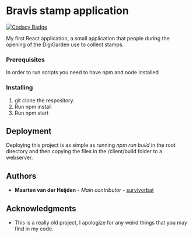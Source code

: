 # Bravis stamp application

[![Codacy Badge](https://api.codacy.com/project/badge/Grade/83c89aa50c70443295250b856e4e22d4)](https://www.codacy.com/app/survivorbat/DigiGarden-stamps-application?utm_source=github.com&amp;utm_medium=referral&amp;utm_content=survivorbat/DigiGarden-stamps-application&amp;utm_campaign=Badge_Grade)

My first React application, a small application that people during the opening of the DigiGarden use to collect stamps.

### Prerequisites

In order to run scripts you need to have npm and node installed

### Installing

1. git clone the respository.
2. Run npm install
3. Run npm start

## Deployment

Deploying this project is as simple as running _npm run build_ in the root directory and then copying the files in the /client/build folder to a webserver.

## Authors

* **Maarten van der Heijden** - *Main contributor* - [survivorbat](https://github.com/survivorbat)

## Acknowledgments

* This is a really old project, I apologize for any weird things that you may find in my code.
